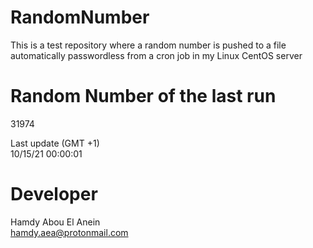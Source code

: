 # RandomNumber    
This is a test repository where a random number is pushed to a file automatically passwordless from a cron job in my Linux CentOS server    
# Random Number of the last run   
31974
      
Last update (GMT +1)    
10/15/21 00:00:01
# Developer    
Hamdy Abou El Anein   
hamdy.aea@protonmail.com
